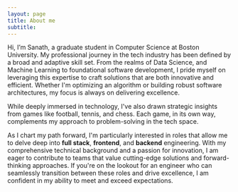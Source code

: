 ```yaml
---
layout: page
title: About me
subtitle: 
---
```


Hi, I’m Sanath, a graduate student in Computer Science at Boston University. My professional journey in the tech industry has been defined by a broad and adaptive skill set. From the realms of Data Science, and Machine Learning to foundational software development, I pride myself on leveraging this expertise to craft solutions that are both innovative and efficient. Whether I'm optimizing an algorithm or building robust software architectures, my focus is always on delivering excellence.

While deeply immersed in technology, I've also drawn strategic insights from games like football, tennis, and chess. Each game, in its own way, complements my approach to problem-solving in the tech space.

As I chart my path forward, I'm particularly interested in roles that allow me to delve deep into **full stack**, **frontend**, and **backend** engineering. With my comprehensive technical background and a passion for innovation, I am eager to contribute to teams that value cutting-edge solutions and forward-thinking approaches. If you're on the lookout for an engineer who can seamlessly transition between these roles and drive excellence, I am confident in my ability to meet and exceed expectations.
